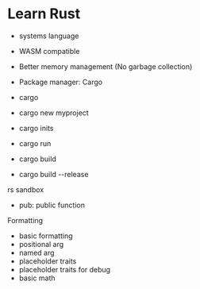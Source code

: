 # Learn Rust

- systems language
- WASM compatible
- Better memory management (No garbage collection)
- Package manager: Cargo

- cargo
- cargo new myproject
- cargo inits
- cargo run
- cargo build
- cargo build --release

rs sandbox

- pub: public function

Formatting

- basic formatting
- positional arg
- named arg
- placeholder traits
- placeholder traits for debug
- basic math
